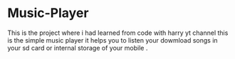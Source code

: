 # Music-Player
This is the project where i had learned from code with harry yt channel
this is the simple music player it helps you to listen your dowmload songs in your sd card or internal storage of your mobile .
